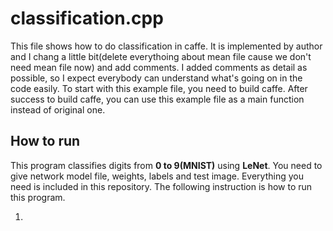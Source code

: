 # classification.cpp
This file shows how to do classification in caffe. It is implemented by author and I chang a little bit(delete everythoing about mean file cause we don't need mean file now) and add comments.
I added comments as detail as possible, so I expect everybody can understand what's going on in the code easily.
To start with this example file, you need to build caffe. After success to build caffe, you can use this example file
as a main function instead of original one.

## How to run
This program classifies digits from __0 to 9(MNIST)__ using __LeNet__. You need to give network model file, weights, labels and test image. Everything you need is included in this repository. The following instruction is how to run this program.

1. 
